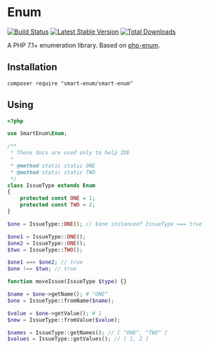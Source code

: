 # Enum

[![Build Status](https://travis-ci.org/yar3333/smart-enum.svg?branch=master)](https://travis-ci.org/yar3333/smart-enum)
[![Latest Stable Version](https://poser.pugx.org/smart-enum/smart-enum/version)](https://packagist.org/packages/smart-enum/smart-enum)
[![Total Downloads](https://poser.pugx.org/smart-enum/smart-enum/downloads)](https://packagist.org/packages/smart-enum/smart-enum)

A PHP 7.1+ enumeration library. Based on [php-enum](https://github.com/paillechat/php-enum).

## Installation
```
composer require "smart-enum/smart-enum"
```

## Using

```php
<?php

use SmartEnum\Enum;

/**
 * These docs are used only to help IDE
 * 
 * @method static static ONE
 * @method static static TWO
 */
class IssueType extends Enum 
{
    protected const ONE = 1;
    protected const TWO = 2;
} 

$one = IssueType::ONE(); // $one instanceof IssueType === true

$one1 = IssueType::ONE();
$one2 = IssueType::ONE();
$two = IssueType::TWO();

$one1 === $one2; // true
$one !== $two; // true

function moveIssue(IssueType $type) {}

$name = $one->getName(); # "ONE"
$one = IssueType::fromName($name);

$value = $one->getValue(); # 1
$new = IssueType::fromValue($value);

$names = IssueType::getNames(); // [ "ONE", "TWO" ]
$values = IssueType::getValues(); // [ 1, 2 ]
```
